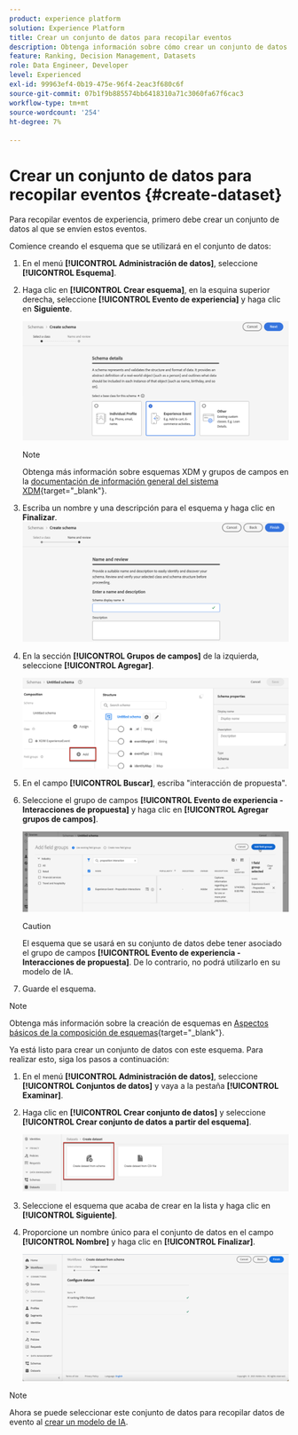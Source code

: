 ```yaml
---
product: experience platform
solution: Experience Platform
title: Crear un conjunto de datos para recopilar eventos
description: Obtenga información sobre cómo crear un conjunto de datos para recopilar eventos
feature: Ranking, Decision Management, Datasets
role: Data Engineer, Developer
level: Experienced
exl-id: 99963ef4-0b19-475e-96f4-2eac3f680c6f
source-git-commit: 07b1f9b885574bb6418310a71c3060fa67f6cac3
workflow-type: tm+mt
source-wordcount: '254'
ht-degree: 7%

---
```


# Crear un conjunto de datos para recopilar eventos {#create-dataset}

Para recopilar eventos de experiencia, primero debe crear un conjunto de datos al que se envíen estos eventos.

Comience creando el esquema que se utilizará en el conjunto de datos:

1. En el menú **[!UICONTROL Administración de datos]**, seleccione **[!UICONTROL Esquema]**.

1. Haga clic en **[!UICONTROL Crear esquema]**, en la esquina superior derecha, seleccione **[!UICONTROL Evento de experiencia]** y haga clic en **Siguiente**.

   ![](../assets/ai-ranking-xdm-event.png)

   >[!NOTE]
   >
   >Obtenga más información sobre esquemas XDM y grupos de campos en la [documentación de información general del sistema XDM](https://experienceleague.adobe.com/docs/experience-platform/xdm/home.html?lang=es){target="_blank"}.

1. Escriba un nombre y una descripción para el esquema y haga clic en **Finalizar**.
   ![](../assets/ai-ranking-xdm-event-2.png)

1. En la sección **[!UICONTROL Grupos de campos]** de la izquierda, seleccione **[!UICONTROL Agregar]**.

   ![](../assets/ai-ranking-fields-groups.png)

1. En el campo **[!UICONTROL Buscar]**, escriba &quot;interacción de propuesta&quot;.

1. Seleccione el grupo de campos **[!UICONTROL Evento de experiencia - Interacciones de propuesta]** y haga clic en **[!UICONTROL Agregar grupos de campos]**.

   ![](../assets/ai-ranking-add-field-group.png)

   >[!CAUTION]
   >
   >El esquema que se usará en su conjunto de datos debe tener asociado el grupo de campos **[!UICONTROL Evento de experiencia - Interacciones de propuesta]**. De lo contrario, no podrá utilizarlo en su modelo de IA.

1. Guarde el esquema.

>[!NOTE]
>
>Obtenga más información sobre la creación de esquemas en [Aspectos básicos de la composición de esquemas](https://experienceleague.adobe.com/docs/experience-platform/xdm/schema/composition.html#understanding-schemas){target="_blank"}.

Ya está listo para crear un conjunto de datos con este esquema. Para realizar esto, siga los pasos a continuación:

1. En el menú **[!UICONTROL Administración de datos]**, seleccione **[!UICONTROL Conjuntos de datos]** y vaya a la pestaña **[!UICONTROL Examinar]**.

1. Haga clic en **[!UICONTROL Crear conjunto de datos]** y seleccione **[!UICONTROL Crear conjunto de datos a partir del esquema]**.

   ![](../assets/ai-ranking-create-dataset-from-schema.png)

1. Seleccione el esquema que acaba de crear en la lista y haga clic en **[!UICONTROL Siguiente]**.

1. Proporcione un nombre único para el conjunto de datos en el campo **[!UICONTROL Nombre]** y haga clic en **[!UICONTROL Finalizar]**.

   ![](../assets/ai-ranking-dataset-name.png)

>[!NOTE]
>
>Ahora se puede seleccionar este conjunto de datos para recopilar datos de evento al [crear un modelo de IA](../ranking/create-ranking-strategies.md).
